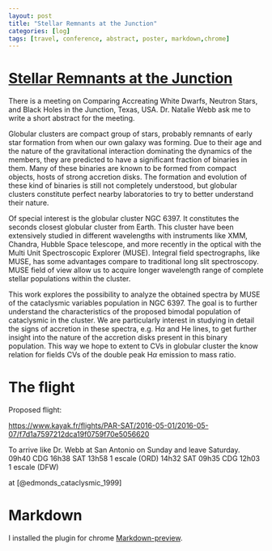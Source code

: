 ```yaml
---
layout: post
title: "Stellar Remnants at the Junction"
categories: [log]
tags: [travel, conference, abstract, poster, markdown,chrome]
---
```



# [Stellar Remnants at the Junction](https://sites.google.com/site/junction2016/)


There is a meeting on Comparing Accreating White Dwarfs, Neutron Stars, and Black Holes in the Junction, Texas, USA. Dr. Natalie Webb ask me to write a short abstract for the meeting.

Globular clusters are compact group of stars, probably remnants of early star formation from when our own galaxy was forming. Due to their age and the nature of the gravitational interaction dominating the dynamics of the members, they are predicted to have a significant fraction of binaries in them. Many of these binaries are known to be formed from compact objects, hosts of strong accretion disks. The formation and evolution of these kind of binaries is still not completely understood, but globular clusters constitute perfect nearby laboratories to try to better understand their nature. 

Of special interest is the globular cluster NGC 6397. It constitutes the seconds closest globular cluster from Earth. This cluster have been extensively studied in different wavelengths with instruments like XMM, Chandra, Hubble Space telescope, and more recently in the optical with the Multi Unit Spectroscopic Explorer (MUSE). Integral field spectrographs, like MUSE, has some advantages compare to traditional long slit spectroscopy. MUSE field of view allow us to acquire longer wavelength range of complete stellar populations within the cluster. 

This work explores the possibility to analyze the obtained spectra by MUSE of the cataclysmic variables population in NGC 6397. The goal is to further understand the characteristics of the proposed bimodal population of cataclysmic in the cluster. We are particularly interest in studying in detail the signs of accretion in these spectra, e.g. H$\alpha$ and He lines, to get further insight into the nature of the accretion disks present in this binary population. This way we hope to extent to CVs in globular cluster the know relation for fields CVs of the double peak H$\alpha$ emission to mass ratio.


# The flight 

Proposed flight:

https://www.kayak.fr/flights/PAR-SAT/2016-05-01/2016-05-07/f7d1a7597212dca19f0759f70e5056620

To arrive like Dr. Webb at San Antonio on Sunday and leave Saturday. 
09h40 CDG 16h38 SAT 13h58 1 escale (ORD)
14h32 SAT 09h35 CDG 12h03 1 escale (DFW)

at [@edmonds_cataclysmic_1999]


# Markdown

I installed the plugin for chrome [Markdown-preview](https://github.com/volca/markdown-preview).

